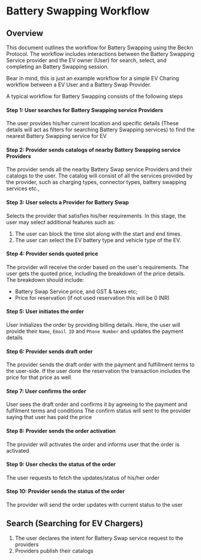 # Battery Swapping Workflow

## Overview
This document outlines the workflow for Battery Swapping using the Beckn Protocol. The workflow includes interactions between the Battery Swapping Service provider and the EV owner (User) for search, select, and completing an Battery Swapping session.

Bear in mind, this is just an example workflow for a simple EV Charing workflow between a EV User and a Battery Swap Provider.

A typical workflow for Battery Swapping consists of the following steps

#### Step 1: User searches for Battery Swapping service Providers
The user provides his/her current location and specific details (These details will act as filters for searching Battery Swapping services) to find the nearest Battery Swapping service for EV

#### Step 2: Provider sends catalogs of nearby Battery Swapping service Providers
The provider sends all the nearby Battery Swap service Providers and their catalogs to the user.
The catalog will consist of all the services provided by the provider, such as charging types, connector types, battery swapping services etc.,

#### Step 3: User selects a Provider for Battery Swap
Selects the provider that satisfies his/her requirements.
In this stage, the user may select additional features such as:
1. The user can block the time slot along with the start and end times.
2. The user can select the EV battery type and vehicle type of the EV.

#### Step 4: Provider sends quoted price
The provider will receive the order based on the user's requirements.
The user gets the quoted price, including the breakdown of the price details.
The breakdown should include:
  - Battery Swap Service price, and GST & taxes etc;
  - Price for reservation (if not used reservation this will be 0 INR)

#### Step 5: User initiates the order
User initializes the order by providing billing details. 
Here, the user will provide their `Name`, `Email ID` and `Phone Number` and updates the payment details

#### Step 6: Provider sends draft order
The provider sends the draft order with the payment and fulfillment terms to the user-side.
If the user done the reservation the transaction includes the price for that price as well

#### Step 7: User confirms the order
User sees the draft order and confirms it by agreeing to the payment and fulfilment terms and conditions
The confirm status will sent to the provider saying that user has paid the price

#### Step 8: Provider sends the order activation
The provider will activates the order and informs user that the order is activated

#### Step 9: User checks the status of the order
The user requests to fetch the updates/status of his/her order

#### Step 10: Provider sends the status of the order
The provider will send the order updates with current status to the user

## Search (Searching for EV Chargers)
1. The user declares the intent for Battery Swap service request to the providers
2. Providers publish their catalogs
